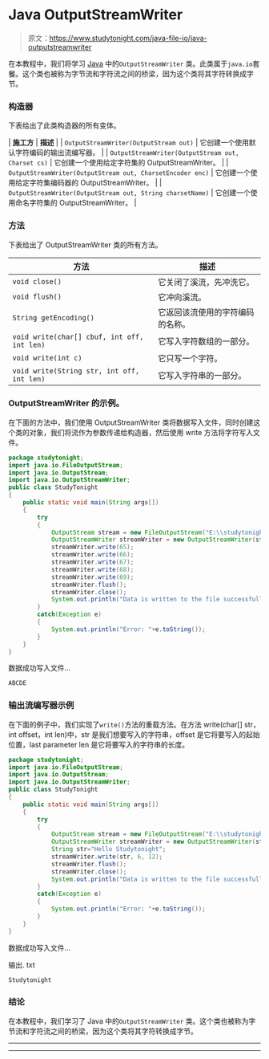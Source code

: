# Java OutputStreamWriter

> 原文：<https://www.studytonight.com/java-file-io/java-outputstreamwriter>

在本教程中，我们将学习 [Java](https://www.studytonight.com/java/) 中的`OutputStreamWriter` 类。此类属于`java.io`套餐。这个类也被称为字节流和字符流之间的桥梁，因为这个类将其字符转换成字节。

### 构造器

下表给出了此类构造器的所有变体。

| **施工方** | **描述** |
| `OutputStreamWriter(OutputStream out)` | 它创建一个使用默认字符编码的输出流编写器。 |
| `OutputStreamWriter(OutputStream out, Charset cs)` | 它创建一个使用给定字符集的 OutputStreamWriter。 |
| `OutputStreamWriter(OutputStream out, CharsetEncoder enc)` | 它创建一个使用给定字符集编码器的 OutputStreamWriter。 |
| `OutputStreamWriter(OutputStream out, String charsetName)` | 它创建一个使用命名字符集的 OutputStreamWriter。 |

### 方法

下表给出了 OutputStreamWriter 类的所有方法。

| 方法 | 描述 |
| --- | --- |
| `void close()` | 它关闭了溪流，先冲洗它。 |
| `void flush()` | 它冲向溪流。 |
| `String getEncoding()` | 它返回该流使用的字符编码的名称。 |
| `void write(char[] cbuf, int off, int len)` | 它写入字符数组的一部分。 |
| `void write(int c)` | 它只写一个字符。 |
| `void write(String str, int off, int len)` | 它写入字符串的一部分。 |

### OutputStreamWriter 的示例。

在下面的方法中，我们使用 OutputStreamWriter 类将数据写入文件，同时创建这个类的对象，我们将流作为参数传递给构造器，然后使用 write 方法将字符写入文件。

```java
package studytonight;
import java.io.FileOutputStream;
import java.io.OutputStream;
import java.io.OutputStreamWriter;
public class StudyTonight 
{
	public static void main(String args[])
	{
		try
		{
			OutputStream stream = new FileOutputStream("E:\\studytonight\\output.txt"); 
			OutputStreamWriter streamWriter = new OutputStreamWriter(stream);            
			streamWriter.write(65); 
			streamWriter.write(66); 
			streamWriter.write(67); 
			streamWriter.write(68); 
			streamWriter.write(69);    
			streamWriter.flush();            
			streamWriter.close(); 
			System.out.println("Data is written to the file successfully...");
		}
		catch(Exception e)
		{
			System.out.println("Error: "+e.toString());
		}
	}
}
```

数据成功写入文件...

```java
ABCDE
```

### 输出流编写器示例

在下面的例子中，我们实现了`write()`方法的重载方法。在方法 write(char[] str，int offset，int len)中，str 是我们想要写入的字符串，offset 是它将要写入的起始位置，last parameter len 是它将要写入的字符串的长度。

```java
package studytonight;
import java.io.FileOutputStream;
import java.io.OutputStream;
import java.io.OutputStreamWriter;
public class StudyTonight 
{
	public static void main(String args[])
	{
		try
		{
			OutputStream stream = new FileOutputStream("E:\\studytonight\\output.txt"); 
			OutputStreamWriter streamWriter = new OutputStreamWriter(stream);            
			String str="Hello Studytonight";
			streamWriter.write(str, 6, 12);    
			streamWriter.flush();            
			streamWriter.close(); 
			System.out.println("Data is written to the file successfully...");
		}
		catch(Exception e)
		{
			System.out.println("Error: "+e.toString());
		}
	}
}
```

数据成功写入文件...

输出. txt

```java
Studytonight
```

### 结论

在本教程中，我们学习了 Java 中的`OutputStreamWriter` 类。这个类也被称为字节流和字符流之间的桥梁，因为这个类将其字符转换成字节。

* * *

* * *